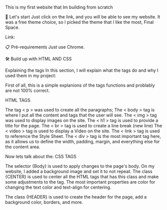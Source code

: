 This is my first website that Im building from scratch

🚀 Let's start
Just click on the link, and you will be able to see my website. It was a free theme choice, so I picked the theme that I like the most, Final Space.

Link:



📋 Pré-requirements
Just use Chrome.

🛠️ Build up with
HTML AND CSS

Explaining the tags
In this section, I will explain what the tags do and why I used them in my project:

First of all, this is a simple explanions of the tags functions and problably are not 100% correct.

HTML TAGS

The tag < p > was used to create all the paragraphs;
The < body > tag is where I put all the content and tags that the user will see.
The < img > tag was used to display images on the site.
The < h1 > tag is used to provide a title for the page.
The < br > tag is used to create a line break (new line)
The < video > tag is used to display a Video on the site.
The < link > tag is used to reference the Style Sheet.
The < div > tag is the most important tag here, as it allows us to define the width, padding, margin, and everything else for the content area.

Now lets talk about the: CSS TAGS

The selector {Body} is used to apply changes to the page's body. On my website, I added a background image and set it to not repeat.
The class {CENTER} is used to center all the HTML tags that has this class and make some adjustments to the
tag. The most important properties are color for changing the text color and text-align for centering.

The class {HEADER} is used to create the header for the page, add a background color, borders, and more.
